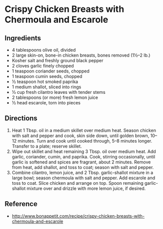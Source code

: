 # Crispy Chicken Breasts with Chermoula and Escarole 

## Ingredients
* 4 tablespoons olive oil, divided
* 2 large skin-on, bone-in chicken breasts, bones removed (1½–2 lb.)
* Kosher salt and freshly ground black pepper
* 2 cloves garlic finely chopped
* 1 teaspoon coriander seeds, chopped
* 1 teaspoon cumin seeds, chopped
* ½ teaspoon hot smoked paprika
* 1 medium shallot, sliced into rings
* ½ cup fresh cilantro leaves with tender stems
* 2 tablespoons (or more) fresh lemon juice
* ½ head escarole, torn into pieces

## Directions
1. Heat 1 Tbsp. oil in a medium skillet over medium heat. Season chicken with salt and pepper and cook, skin side down, until golden brown, 10–12 minutes. Turn and cook until cooked through, 5–8 minutes longer. Transfer to a plate; reserve skillet.
2. Wipe out skillet and heat remaining 3 Tbsp. oil over medium heat. Add garlic, coriander, cumin, and paprika. Cook, stirring occasionally, until garlic is softened and spices are fragrant, about 2 minutes. Remove from heat, add shallot, and toss to coat; season with salt and pepper.
3. Combine cilantro, lemon juice, and 2 Tbsp. garlic-shallot mixture in a large bowl; season chermoula with salt and pepper. Add escarole and toss to coat. Slice chicken and arrange on top. Spoon remaining garlic-shallot mixture over and drizzle with more lemon juice, if desired.

## Reference
* http://www.bonappetit.com/recipe/crispy-chicken-breasts-with-chermoula-and-escarole
